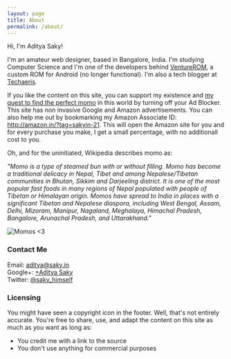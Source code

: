 ```yaml
---
layout: page
title: About
permalink: /about/
---
```


Hi, I'm Aditya Saky!

I'm an amateur web designer, based in Bangalore, India. I'm studying Computer Science and I'm one of the developers behind <a href="https://plus.google.com/communities/113182664923280225609" target="_blank">VentureROM</a>, a custom ROM for Android (no longer functional). I'm also a tech blogger at <a href="http://techaeris.com/author/adityasaky" target="_blank">Techaeris</a>.

If you like the content on this site, you can support my existence and <a href="http://saky.in/momos" target="_blank">my quest to find the perfect momo</a> in this world by turning off your Ad Blocker. This site has non invasive Google and Amazon advertisements. You can also help me out by bookmarking my Amazon Associate ID: <a href="http://amazon.in/?tag=sakyin-21" target="_blank">http://amazon.in/?tag=sakyin-21</a>. This will open the Amazon site for you and for every purchase you make, I get a small percentage, with no additionall cost to you.

Oh, and for the uninitiated, Wikipedia describes momo as:

<i>"Momo is a type of steamed bun with or without filling. Momo has become a traditional delicacy in Nepal, Tibet and among Nepalese/Tibetan communities in Bhutan, Sikkim and Darjeeling district. It is one of the most popular fast foods in many regions of Nepal populated with people of Tibetan or Himalayan origin. Momos have spread to India in places with a significant Tibetan and Nepalese diaspora, including West Bengal, Assam, Delhi, Mizoram, Manipur, Nagaland, Meghalaya, Himachal Pradesh, Bangalore, Arunachal Pradesh, and Uttarakhand."</i>

![Momos <3](http://saky.in/images/momo.jpg "Taken from Wikipedia")

### Contact Me

Email: [aditya@saky.in](mailto:aditya@saky.in)
<br>
Google+: <a href="http://google.com/+AdityaSaky" target="_blank">+Aditya Saky</a>
<br>
Twitter: <a href="https://twitter.com/saky_himself" target="_blank">@saky_himself</a>

### Licensing

You might have seen a copyright icon in the footer. Well, that's not entirely accurate. You're free to share, use, and adapt the content on this site as much as you want as long as:
<ul>
<li>You credit me with a link to the source</li>
<li>You don't use anything for commercial purposes</li>
</ul>
